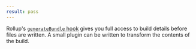 ```yaml
---
result: pass
---
```


Rollup's [`generateBundle` hook](https://rollupjs.org/guide/en/#generatebundle) gives you full access to build details before files are written. A small plugin can be written to transform the contents of the build.
